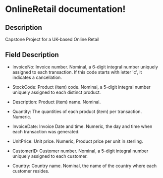 # OnlineRetail documentation!

## Description

Capstone Project for a UK-based Online Retail

## Field Description

- InvoiceNo: Invoice number. Nominal, a 6-digit integral number uniquely assigned to each transaction. If this code starts with letter 'c', it indicates a cancellation. 

- StockCode: Product (item) code. Nominal, a 5-digit integral number uniquely assigned to each distinct product.

- Description: Product (item) name. Nominal.

- Quantity: The quantities of each product (item) per transaction. Numeric.	

- InvoiceDate: Invoice Date and time. Numeric, the day and time when each transaction was generated.

- UnitPrice: Unit price. Numeric, Product price per unit in sterling.

- CustomerID: Customer number. Nominal, a 5-digit integral number uniquely assigned to each customer.

- Country: Country name. Nominal, the name of the country where each customer resides. 


